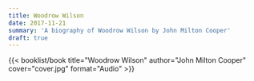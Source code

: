 ```yaml
---
title: Woodrow Wilson
date: 2017-11-21
summary: 'A biography of Woodrow Wilson by John Milton Cooper'
draft: true
---
```


{{< booklist/book
title="Woodrow Wilson"
author="John Milton Cooper"
cover="cover.jpg"
format="Audio" >}}
